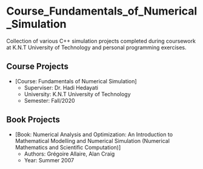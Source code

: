 # Course_Fundamentals_of_Numerical_Simulation

Collection of various C++ simulation projects completed during coursework at K.N.T University of Technology and personal programming exercises.

## Course Projects
- [Course: Fundamentals of Numerical Simulation]
  * Superviser: Dr. Hadi Hedayati
  * University: K.N.T University of Technology
  * Semester: Fall/2020

## Book Projects
- [Book: Numerical Analysis and Optimization: An Introduction to Mathematical Modelling and Numerical Simulation (Numerical Mathematics and Scientific Computation)]
  * Authors: Grégoire Allaire, Alan Craig
  * Year: Summer 2007
